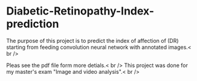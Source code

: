 # Diabetic-Retinopathy-Index-prediction
The purpose of this project is to predict the index of affection of (DR) starting from feeding convolution neural network with annotated images.< br />

Pleas see the pdf file form more detials.< br />
This project was done for my master's exam "Image and video analysis".< br />
